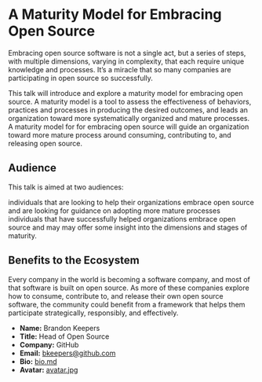 # A Maturity Model for Embracing Open Source

Embracing open source software is not a single act, but a series of steps, with multiple dimensions, varying in complexity, that each require unique knowledge and processes. It’s a miracle that so many companies are participating in open source so successfully.

This talk will introduce and explore a maturity model for embracing open source. A maturity model is a tool to assess the effectiveness of behaviors, practices and processes in producing the desired outcomes, and leads an organization toward more systematically organized and mature processes. A maturity model for for embracing open source will guide an organization toward more mature process around consuming, contributing to, and releasing open source.

## Audience

This talk is aimed at two audiences:

individuals that are looking to help their organizations embrace open source and are looking for guidance on adopting more mature processes
individuals that have successfully helped organizations embrace open source and may may offer some insight into the dimensions and stages of maturity.

## Benefits to the Ecosystem

Every company in the world is becoming a software company, and most of that software is built on open source. As more of these companies explore how to consume, contribute to, and release their own open source software, the community could benefit from a framework that helps them participate strategically, responsibly, and effectively.

* **Name:** Brandon Keepers
* **Title:** Head of Open Source
* **Company:** GitHub
* **Email:** bkeepers@github.com
* **Bio:** [bio.md](bio.md)
* **Avatar:** [avatar.jpg](avatar.jpg)
